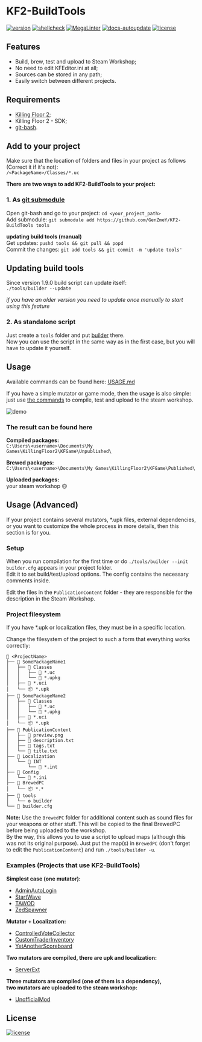 # KF2-BuildTools
[![version](https://img.shields.io/github/v/tag/genzmey/KF2-BuildTools)](https://github.com/GenZmeY/KF2-BuildTools/tags)
[![shellcheck](https://github.com/GenZmeY/KF2-BuildTools/actions/workflows/shellcheck.yml/badge.svg)](https://github.com/GenZmeY/KF2-BuildTools/actions/workflows/shellcheck.yml)
[![MegaLinter](https://github.com/GenZmeY/KF2-BuildTools/actions/workflows/mega-linter.yml/badge.svg?branch=master)](https://github.com/GenZmeY/KF2-BuildTools/actions/workflows/mega-linter.yml)
[![docs-autoupdate](https://github.com/GenZmeY/KF2-BuildTools/actions/workflows/docs-autoupdate.yml/badge.svg)](https://github.com/GenZmeY/KF2-BuildTools/actions/workflows/docs-autoupdate.yml)
[![license](https://img.shields.io/github/license/GenZmeY/KF2-Server-Extension)](LICENSE)

## Features
- Build, brew, test and upload to Steam Workshop;
- No need to edit KFEditor.ini at all;
- Sources can be stored in any path;
- Easily switch between different projects.

## Requirements
- [Killing Floor 2](https://store.steampowered.com/app/232090/Killing_Floor_2/);
- Killing Floor 2 - SDK;
- [git-bash](https://git-scm.com/download/win).

## Add to your project
Make sure that the location of folders and files in your project as follows (Correct it if it's not):  
`/<PackageName>/Classes/*.uc`

**There are two ways to add KF2-BuildTools to your project:**  
### 1. As [git submodule](https://git-scm.com/book/en/v2/Git-Tools-Submodules)
Open git-bash and go to your project: `cd <your_project_path>`  
Add submodule: `git submodule add https://github.com/GenZmeY/KF2-BuildTools tools`  

**updating build tools (manual)**  
Get updates: `pushd tools && git pull && popd`  
Commit the changes: `git add tools && git commit -m 'update tools'`  

## Updating build tools
Since version 1.9.0 build script can update itself:  
`./tools/builder --update`  

*if you have an older version you need to update once manually to start using this feature*  

### 2. As standalone script
Just create a `tools` folder and put [builder](builder) there.  
Now you can use the script in the same way as in the first case, but you will have to update it yourself.  

## Usage
Available commands can be found here: [USAGE.md](USAGE.md)  

If you have a simple mutator or game mode, then the usage is also simple: just use [the commands](USAGE.md) to compile, test and upload to the steam workshop.

![demo](example.gif)

### The result can be found here
**Compiled packages:**  
`C:\Users\<username>\Documents\My Games\KillingFloor2\KFGame\Unpublished\`  

**Brewed packages:**  
`C:\Users\<username>\Documents\My Games\KillingFloor2\KFGame\Published\`  

**Uploaded packages:**  
your steam workshop 🙃  

## Usage (Advanced)
If your project contains several mutators, *.upk files, external dependencies, or you want to customize the whole process in more details, then this section is for you.  

### Setup
When you run compilation for the first time or do `./tools/builder --init` `builder.cfg` appears in your project folder.  
Edit it to set build/test/upload options. The config contains the necessary comments inside.  

Edit the files in the `PublicationContent` folder - they are responsible for the description in the Steam Workshop.  

### Project filesystem
If you have *.upk or localization files, they must be in a specific location.  

Change the filesystem of the project to such a form that everything works correctly:  
```text
📂 <ProjectName>
├── 📁 SomePackageName1
│   ├── 📁 Classes
│   │   ├── 📄 *.uc
│   │   └── 📄 *.upkg
│   ├── 📄 *.uci
│   └── 📦 *.upk
├── 📁 SomePackageName2
│   ├── 📁 Classes
│   │   ├── 📄 *.uc
│   │   └── 📄 *.upkg
│   ├── 📄 *.uci
│   └── 📦 *.upk
├── 📁 PublicationContent
│   ├── 🌆 preview.png
│   ├── 📄 description.txt
│   ├── 📄 tags.txt
│   └── 📄 title.txt
├── 📁 Localization
│   └── 📁 INT
│       └── 📄 *.int
├── 📁 Config
│   └── 📄 *.ini
├── 📁 BrewedPC
│   └── 📦 *.*
├── 📁 tools
│   └── ⚙️ builder
└── 📄 builder.cfg
```

**Note:** Use the `BrewedPC` folder for additional content such as sound files for your weapons or other stuff. This will be copied to the final BrewedPC before being uploaded to the workshop.  
By the way, this allows you to use a script to upload maps (although this was not its original purpose). Just put the map(s) in `BrewedPC` (don't forget to edit the `PublicationContent`) and run `./tools/builder -u`.

### Examples (Projects that use KF2-BuildTools)
**Simplest case (one mutator):**  
- [AdminAutoLogin](https://github.com/GenZmeY/KF2-AdminAutoLogin)
- [StartWave](https://github.com/GenZmeY/KF2-StartWave)
- [TAWOD](https://github.com/GenZmeY/KF2-TAWOD)
- [ZedSpawner](https://github.com/GenZmeY/KF2-ZedSpawner)

**Mutator + Localization:**  
- [ControlledVoteCollector](https://github.com/GenZmeY/KF2-ControlledVoteCollector)
- [CustomTraderInventory](https://github.com/GenZmeY/KF2-CustomTraderInventory)
- [YetAnotherScoreboard](https://github.com/GenZmeY/KF2-YetAnotherScoreboard)

**Two mutators are compiled, there are upk and localization:**  
- [ServerExt](https://github.com/GenZmeY/KF2-Server-Extension)

**Three mutators are compiled (one of them is a dependency),**  
**two mutators are uploaded to the steam workshop:**  
- [UnofficialMod](https://github.com/GenZmeY/UnofficialMod)

## License
[![license](https://www.gnu.org/graphics/gplv3-with-text-136x68.png)](LICENSE)
